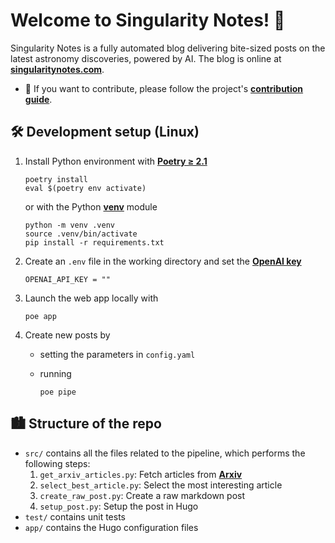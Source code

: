 # Welcome to Singularity Notes! 🌌

Singularity Notes is a fully automated blog delivering bite-sized posts on the latest astronomy discoveries, powered by AI. The blog is online at [**singularitynotes.com**](https://singularitynotes.com).

- 🤝 If you want to contribute, please follow the project's [**contribution guide**](contributing.md).

## 🛠️ Development setup (Linux)

1. Install Python environment with [**Poetry ≥ 2.1**](https://python-poetry.org/)

   ```shell
   poetry install
   eval $(poetry env activate)
   ```

   or with the Python [**venv**](https://docs.python.org/3/library/venv.html) module

   ```shell
   python -m venv .venv
   source .venv/bin/activate
   pip install -r requirements.txt
   ```

2. Create an `.env` file in the working directory and set the [**OpenAI key**](https://platform.openai.com/docs/api-reference/introduction)

   ```env
   OPENAI_API_KEY = ""
   ```

3. Launch the web app locally with

   ```shell
   poe app
   ```

4. Create new posts by

   - setting the parameters in `config.yaml`
   - running

     ```shell
     poe pipe
     ```

## 🏙️ Structure of the repo

- `src/` contains all the files related to the pipeline, which performs the following steps:
  1. `get_arxiv_articles.py`: Fetch articles from [**Arxiv**](https://arxiv.org/)
  2. `select_best_article.py`: Select the most interesting article
  3. `create_raw_post.py`: Create a raw markdown post
  4. `setup_post.py`: Setup the post in Hugo
- `test/` contains unit tests
- `app/` contains the Hugo configuration files
